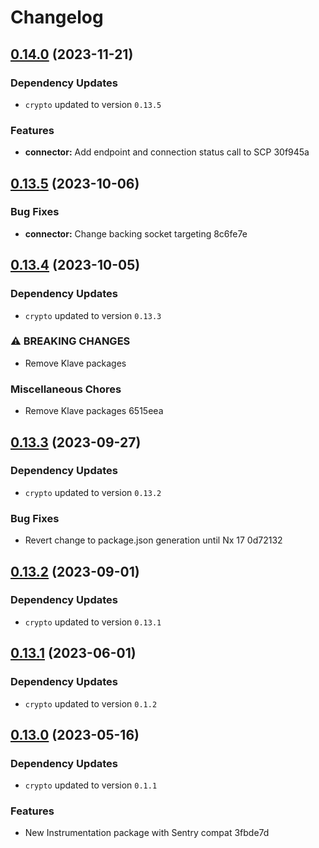 # Changelog
## [0.14.0](///compare/connector@0.13.5...connector@0.14.0) (2023-11-21)

### Dependency Updates

* `crypto` updated to version `0.13.5`

### Features

* **connector:** Add endpoint and connection status call to SCP 30f945a

## [0.13.5](///compare/connector@0.13.4...connector@0.13.5) (2023-10-06)


### Bug Fixes

* **connector:** Change backing socket targeting 8c6fe7e

## [0.13.4](///compare/connector@0.13.3...connector@0.13.4) (2023-10-05)

### Dependency Updates

* `crypto` updated to version `0.13.3`

### ⚠ BREAKING CHANGES

* Remove Klave packages

### Miscellaneous Chores

* Remove Klave packages 6515eea

## [0.13.3](///compare/connector@0.13.2...connector@0.13.3) (2023-09-27)

### Dependency Updates

* `crypto` updated to version `0.13.2`

### Bug Fixes

* Revert change to package.json generation until Nx 17 0d72132

## [0.13.2](///compare/connector@0.13.1...connector@0.13.2) (2023-09-01)

### Dependency Updates

* `crypto` updated to version `0.13.1`
## [0.13.1](///compare/connector@0.13.0...connector@0.13.1) (2023-06-01)

### Dependency Updates

* `crypto` updated to version `0.1.2`
## [0.13.0](///compare/connector@0.12.4...connector@0.13.0) (2023-05-16)

### Dependency Updates

* `crypto` updated to version `0.1.1`

### Features

* New Instrumentation package with Sentry compat 3fbde7d

